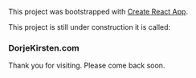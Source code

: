 This project was bootstrapped with [Create React App](https://github.com/facebook/create-react-app).

This project is still under construction
it is called:
### DorjeKirsten.com

Thank you for visiting. Please come back soon. 
